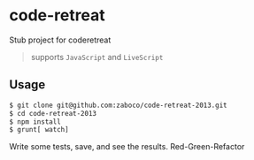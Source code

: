 # code-retreat

Stub project for coderetreat
> supports `JavaScript` and `LiveScript`

## Usage

```sh
$ git clone git@github.com:zaboco/code-retreat-2013.git
$ cd code-retreat-2013
$ npm install
$ grunt[ watch]
```

Write some tests, save, and see the results. Red-Green-Refactor
